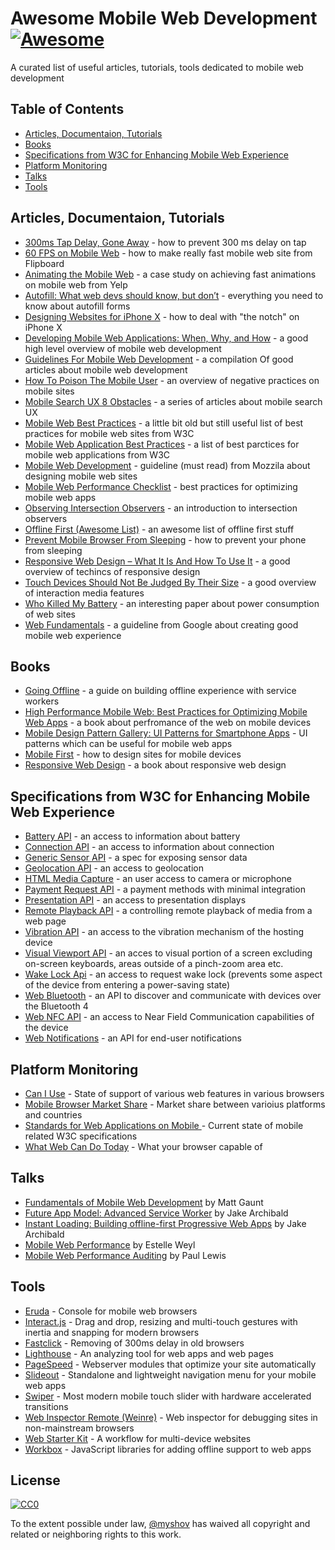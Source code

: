 # Awesome Mobile Web Development [![Awesome](https://awesome.re/badge.svg)](https://awesome.re)

A curated list of useful articles, tutorials, tools dedicated to mobile web development


## Table of Contents

- [Articles, Documentaion, Tutorials](#articles-documentation-tutorials)
- [Books](#books)
- [Specifications from W3C for Enhancing Mobile Web Experience](#specifications-from-w3c-for-enhancing-mobile-web-experience)
- [Platform Monitoring](#platform-monitoring)
- [Talks](#talks)
- [Tools](#tools)


## Articles, Documentaion, Tutorials

- [300ms Tap Delay, Gone Away](https://developers.google.com/web/updates/2013/12/300ms-tap-delay-gone-away) - how to prevent 300 ms delay on tap
- [60 FPS on Mobile Web](http://engineering.flipboard.com/2015/02/mobile-web) - how to make really fast mobile web site from Flipboard
- [Animating the Mobile Web](https://engineeringblog.yelp.com/2015/01/animating-the-mobile-web.html) - a case study on achieving fast animations on mobile web from Yelp
- [Autofill: What web devs should know, but don’t](https://cloudfour.com/thinks/autofill-what-web-devs-should-know-but-dont/) - everything you need to know about autofill forms
- [Designing Websites for iPhone X](https://webkit.org/blog/7929/designing-websites-for-iphone-x/) - how to deal with "the notch" on iPhone X
- [Developing Mobile Web Applications: When, Why, and How](https://www.toptal.com/android/developing-mobile-web-apps-when-why-and-how) - a good high level overview of mobile web development
- [Guidelines For Mobile Web Development](https://www.smashingmagazine.com/guidelines-for-mobile-web-development/) - a compilation Of good articles about mobile web development
- [How To Poison The Mobile User](https://www.smashingmagazine.com/2016/10/how-to-poison-the-mobile-user/) - an overview of negative practices on mobile sites
- [Mobile Search UX 8 Obstacles](https://blog.algolia.com/mobile-search-ux-8-obstacles/) - a series of articles about mobile search UX
- [Mobile Web Best Practices](https://www.w3.org/TR/mobile-bp/) - a little bit old but still useful list of best practices for mobile web sites from W3C
- [Mobile Web Application Best Practices](https://www.w3.org/TR/mwabp/) - a list of best parctices for mobile web applications from W3C
- [Mobile Web Development](https://developer.mozilla.org/en-US/docs/Web/Guide/Mobile) - guideline (must read) from Mozzila about designing mobile web sites
- [Mobile Web Performance Checklist](https://www.oreilly.com/ideas/mobile-web-performance-checklist) - best practices for optimizing mobile web apps
- [Observing Intersection Observers](https://davidwalsh.name/intersection-observers) - an introduction to intersection observers
- [Offline First (Awesome List)](https://github.com/pazguille/offline-first) - an awesome list of offline first stuff
- [Prevent Mobile Browser From Sleeping](https://davidwalsh.name/wake-lock-shim) - how to prevent your phone from sleeping
- [Responsive Web Design – What It Is And How To Use It](https://www.smashingmagazine.com/2011/01/guidelines-for-responsive-web-design/) - a good overview of techincs of responsive design
- [Touch Devices Should Not Be Judged By Their Size](https://css-tricks.com/touch-devices-not-judged-size/) - a good overview of interaction media features
- [Who Killed My Battery](https://mobisocial.stanford.edu/papers/boneh-www2012.pdf) - an interesting paper about power consumption of web sites
- [Web Fundamentals](https://developers.google.com/web/fundamentals/) - a guideline from Google about creating good mobile web experience


## Books

- [Going Offline](https://abookapart.com/products/going-offline) - a guide on building offline experience with service workers
- [High Performance Mobile Web: Best Practices for Optimizing Mobile Web Apps](https://www.amazon.com/High-Performance-Mobile-Web-Optimizing/dp/1491912553) - a book about perfromance of the web on mobile devices
- [Mobile Design Pattern Gallery: UI Patterns for Smartphone Apps](https://www.amazon.com/Mobile-Design-Pattern-Gallery-Smartphone/dp/1449363636) - UI patterns which can be useful for mobile web apps
- [Mobile First](https://abookapart.com/products/mobile-first) - how to design sites for mobile devices
- [Responsive Web Design](https://abookapart.com/products/responsive-web-design) - a book about responsive web design


## Specifications from W3C for Enhancing Mobile Web Experience

- [Battery API](https://www.w3.org/TR/battery-status/) - an access to information about battery
- [Connection API](http://wicg.github.io/netinfo/) - an access to information about connection
- [Generic Sensor API](https://www.w3.org/TR/generic-sensor/) - a spec for exposing sensor data
- [Geolocation API](https://www.w3.org/TR/geolocation-API/) - an access to geolocation
- [HTML Media Capture](https://www.w3.org/TR/html-media-capture/) - an user access to camera or microphone
- [Payment Request API](https://www.w3.org/TR/payment-request/) - a payment methods with minimal integration
- [Presentation API](https://www.w3.org/TR/presentation-api/) - an access to presentation displays
- [Remote Playback API](https://www.w3.org/TR/remote-playback/) - a controlling remote playback of media from a web page
- [Vibration API](https://www.w3.org/TR/vibration/) - an access to the vibration mechanism of the hosting device
- [Visual Viewport API](https://wicg.github.io/visual-viewport/) - an acces to visual portion of a screen excluding on-screen keyboards, areas outside of a pinch-zoom area etc.
- [Wake Lock Api](https://www.w3.org/TR/wake-lock/) - an access to request wake lock (prevents some aspect of the device from entering a power-saving state)
- [Web Bluetooth](https://webbluetoothcg.github.io/web-bluetooth/) - an API to discover and communicate with devices over the Bluetooth 4
- [Web NFC API](https://w3c.github.io/web-nfc/) - an access to Near Field Communication capabilities of the device
- [Web Notifications](https://www.w3.org/TR/notifications/) - an API for end-user notifications


## Platform Monitoring

- [Can I Use](https://caniuse.com/) - State of support of various web features in various browsers
- [Mobile Browser Market Share](http://gs.statcounter.com/browser-market-share/mobile/) - Market share between varioius platforms and countries
- [Standards for Web Applications on Mobile ](https://www.w3.org/Mobile/mobile-web-app-state) - Current state of mobile related W3C specifications
- [What Web Can Do Today](https://whatwebcando.today) - What your browser capable of


## Talks

- [Fundamentals of Mobile Web Development](https://www.youtube.com/watch?v=z6dg_V22wV0) by Matt Gaunt
- [Future App Model: Advanced Service Worker](https://www.youtube.com/watch?v=J2dOTKBoTL4) by Jake Archibald
- [Instant Loading: Building offline-first Progressive Web Apps](https://www.youtube.com/watch?v=cmGr0RszHc8) by Jake Archibald
- [Mobile Web Performance](https://www.youtube.com/watch?v=AfVL4Uk_UAk) by Estelle Weyl
- [Mobile Web Performance Auditing](https://www.youtube.com/watch?v=WrA85a4ZIaM) by Paul Lewis


## Tools

- [Eruda](https://github.com/liriliri/eruda) - Console for mobile web browsers
- [Interact.js](https://github.com/taye/interact.js) - Drag and drop, resizing and multi-touch gestures with inertia and snapping for modern browsers
- [Fastclick](https://github.com/ftlabs/fastclick) - Removing of 300ms delay in old browsers
- [Lighthouse](https://github.com/GoogleChrome/lighthouse) - An analyzing tool for web apps and web pages
- [PageSpeed](https://www.modpagespeed.com/) - Webserver modules that optimize your site automatically
- [Slideout](https://github.com/Mango/slideout) - Standalone and lightweight navigation menu for your mobile web apps
- [Swiper](https://github.com/nolimits4web/swiper/) - Most modern mobile touch slider with hardware accelerated transitions
- [Web Inspector Remote (Weinre)](https://www.npmjs.com/package/weinre) - Web inspector for debugging sites in non-mainstream browsers
- [Web Starter Kit](https://github.com/google/web-starter-kit) - A workflow for multi-device websites
- [Workbox](https://developers.google.com/web/tools/workbox/) - JavaScript libraries for adding offline support to web apps


## License

[![CC0](https://i.creativecommons.org/p/zero/1.0/88x31.png)](https://creativecommons.org/publicdomain/zero/1.0/)

To the extent possible under law, [@myshov](https://github.com/myshov) has waived all copyright and related or neighboring rights to this work.
